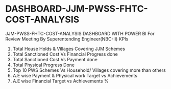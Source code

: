 # DASHBOARD-JJM-PWSS-FHTC-COST-ANALYSIS
JJM-PWSS-FHTC-COST-ANALYSIS  DASHBOARD WITH POWER BI For Review Meeting By Superentending Engineer(NBC-II)
 KPIs
 1. Total House Holds & Villages Covering JJM Schemes
 2. Total Sanctioned Cost Vs Financial Progress done
 3. Total Sanctioned Cost Vs Payment done
 4. Total Physical Progress Done
 5. Top 10 PWS Schemes Vs Household/ Villages covering more than others
 6. A.E wise Payment & Physical work Target vs Achievements
 7. A.E wise Financial Target vs Achievements %
